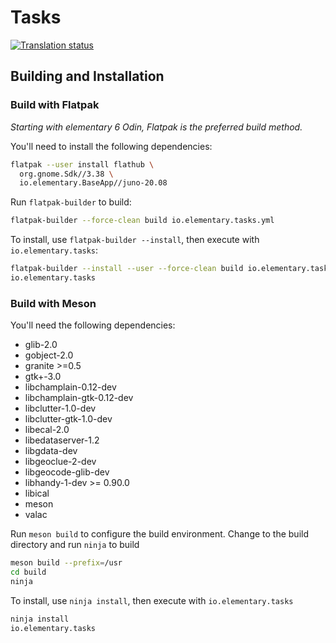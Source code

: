 # Tasks
[![Translation status](https://l10n.elementary.io/widgets/tasks/-/svg-badge.svg)](https://l10n.elementary.io/engage/tasks/?utm_source=widget)

## Building and Installation

### Build with Flatpak

_Starting with elementary 6 Odin, Flatpak is the preferred build method._

You'll need to install the following dependencies:

```bash
flatpak --user install flathub \
  org.gnome.Sdk//3.38 \
  io.elementary.BaseApp//juno-20.08
```

Run `flatpak-builder` to build:

```bash
flatpak-builder --force-clean build io.elementary.tasks.yml
```

To install, use `flatpak-builder --install`, then execute with `io.elementary.tasks`:

```bash
flatpak-builder --install --user --force-clean build io.elementary.tasks.yml
io.elementary.tasks
```

### Build with Meson

You'll need the following dependencies:
* glib-2.0
* gobject-2.0
* granite >=0.5
* gtk+-3.0
* libchamplain-0.12-dev
* libchamplain-gtk-0.12-dev
* libclutter-1.0-dev
* libclutter-gtk-1.0-dev
* libecal-2.0
* libedataserver-1.2
* libgdata-dev
* libgeoclue-2-dev
* libgeocode-glib-dev
* libhandy-1-dev >= 0.90.0
* libical
* meson
* valac

Run `meson build` to configure the build environment. Change to the build directory and run `ninja` to build

```bash
meson build --prefix=/usr
cd build
ninja
```

To install, use `ninja install`, then execute with `io.elementary.tasks`

```bash
ninja install
io.elementary.tasks
```
